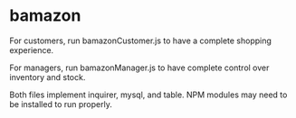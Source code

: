 # bamazon
For customers, run bamazonCustomer.js to have a complete shopping experience. 

For managers, run bamazonManager.js to have complete control over inventory and stock.

Both files implement inquirer, mysql, and table. NPM modules may need to be installed to run properly. 